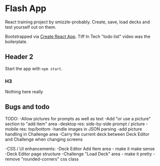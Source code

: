 # Flash App

React training project by smizzle-probably. Create, save, load decks and test yourself out on them.

Bootstrapped via [Create React App](https://github.com/facebook/create-react-app).
Tiff In Tech "todo list" video was the boilerplate.

## Header 2

Start the app with `npm start`.

### H3

Nothing here really

## Bugs and todo

TODO:
-Allow pictures for prompts as well as text
 -Add "or use a picture" section to "add item" area
  -desktop res: side-by-side prompt / picture
  -mobile res: top/bottom
 -handle images in JSON parsing
 -add picture handling in Challenge area
-Carry the current deck between Deck Editor and Challenge when changing screens

-CSS / UI enhancements:
 -Deck Editor Add Item area - make it make sense
 -Deck Editor page structure
 -Challenge "Load Deck" area - make it pretty
 -remove "rounded-corners" css class
 
 